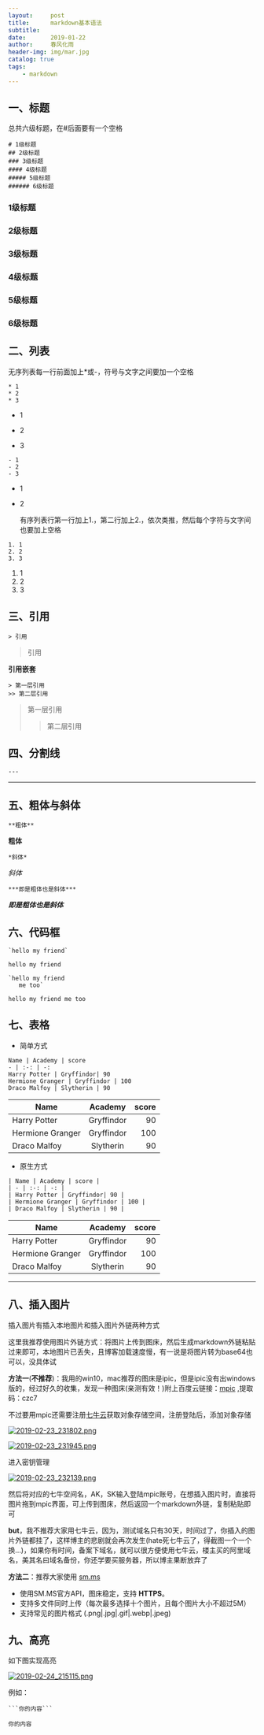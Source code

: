 ```yaml
---
layout:     post
title:      markdown基本语法
subtitle:   
date:       2019-01-22
author:     春风化雨
header-img: img/mar.jpg
catalog: true
tags:
    - markdown
---
```


 

## 一、标题

总共六级标题，在#后面要有一个空格



```
# 1级标题
## 2级标题
### 3级标题
#### 4级标题
##### 5级标题
###### 6级标题
```

### 1级标题

### 2级标题
### 3级标题
### 4级标题
### 5级标题
### 6级标题



## 二、列表

无序列表每一行前面加上*或-，符号与文字之间要加一个空格

```
* 1
* 2
* 3
```

* 1

* 2

* 3


```
- 1
- 2
- 3
```

- 1

- 2

  有序列表行第一行加上1.，第二行加上2.，依次类推，然后每个字符与文字间也要加上空格

```
1. 1
2. 2
3. 3
```

1. 1
2. 2
3. 3

## 三、引用



```
> 引用
```

> 引用



**引用嵌套**

```
> 第一层引用
>> 第二层引用
```

> 第一层引用
>
> > 第二层引用



## 四、分割线

```是
---
```

---



## 五、粗体与斜体

```
**粗体**
```

**粗体**

```
*斜体*
```

*斜体*

```
***即是粗体也是斜体***
```

***即是粗体也是斜体***



## 六、代码框

```
`hello my friend`

```

`hello my friend`

```
`hello my friend
   me too`
```

  `hello my friend
   me too`

## 七、表格

* 简单方式

```
Name | Academy | score 
- | :-: | -: 
Harry Potter | Gryffindor| 90 
Hermione Granger | Gryffindor | 100 
Draco Malfoy | Slytherin | 90
```

| Name             |  Academy   | score |
| ---------------- | :--------: | ----: |
| Harry Potter     | Gryffindor |    90 |
| Hermione Granger | Gryffindor |   100 |
| Draco Malfoy     | Slytherin  |    90 |



* 原生方式

```
| Name | Academy | score | 
| - | :-: | -: | 
| Harry Potter | Gryffindor| 90 | 
| Hermione Granger | Gryffindor | 100 | 
| Draco Malfoy | Slytherin | 90 |
```

| Name             |  Academy   | score |
| ---------------- | :--------: | ----: |
| Harry Potter     | Gryffindor |    90 |
| Hermione Granger | Gryffindor |   100 |
| Draco Malfoy     | Slytherin  |    90 |
---------------------
## 八、插入图片

插入图片有插入本地图片和插入图片外链两种方式

这里我推荐使用图片外链方式：将图片上传到图床，然后生成markdown外链粘贴过来即可，本地图片已丢失，且博客加载速度慢，有一说是将图片转为base64也可以，没具体试

**方法一**(**不推荐**)：我用的win10，mac推荐的图床是ipic，但是ipic没有出windows版的，经过好久的收集，发现一种图床(亲测有效！)附上百度云链接：[mpic](https://pan.baidu.com/s/1_20X7lApQU-4R1M6Jx7Xfg) ,提取码：czc7

不过要用mpic还需要注册[七牛云](https://portal.qiniu.com/signup)获取对象存储空间，注册登陆后，添加对象存储

[![2019-02-23_231802.png](https://i.loli.net/2019/02/23/5c716451ddec0.png)](https://i.loli.net/2019/02/23/5c716451ddec0.png)

[![2019-02-23_231945.png](https://i.loli.net/2019/02/23/5c7164d4d0fd6.png)](https://i.loli.net/2019/02/23/5c7164d4d0fd6.png)

进入密钥管理

[![2019-02-23_232139.png](https://i.loli.net/2019/02/23/5c71651fd7ab6.png)](https://i.loli.net/2019/02/23/5c71651fd7ab6.png)

然后将对应的七牛空间名，AK，SK输入登陆mpic账号，在想插入图片时，直接将图片拖到mpic界面，可上传到图床，然后返回一个markdown外链，复制粘贴即可

**but**，我不推荐大家用七牛云，因为，测试域名只有30天，时间过了，你插入的图片外链都挂了，这样博主的悲剧就会再次发生(hate死七牛云了，得截图一个一个换...)，如果你有时间，备案下域名，就可以很方便使用七牛云，楼主买的阿里域名，美其名曰域名备份，你还学要买服务器，所以博主果断放弃了

**方法二**：推荐大家使用 [sm.ms](https://sm.ms/)

- 使用SM.MS官方API，图床稳定，支持 **HTTPS**。
- 支持多文件同时上传（每次最多选择十个图片，且每个图片大小不超过5M）
- 支持常见的图片格式  (.png|.jpg|.gif|.webp|.jpeg) 

 

## 九、高亮

如下图实现高亮

[![2019-02-24_215115.png](https://i.loli.net/2019/02/24/5c72a1bf44f7c.png)](https://i.loli.net/2019/02/24/5c72a1bf44f7c.png)

例如：

```
```你的内容```
```

```你的内容```